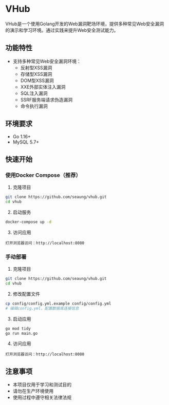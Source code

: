 # VHub

VHub是一个使用Golang开发的Web漏洞靶场环境，提供多种常见Web安全漏洞的演示和学习环境。通过实践来提升Web安全测试能力。

## 功能特性

- 支持多种常见Web安全漏洞环境：
  - 反射型XSS漏洞
  - 存储型XSS漏洞
  - DOM型XSS漏洞
  - XXE外部实体注入漏洞
  - SQL注入漏洞
  - SSRF服务端请求伪造漏洞
  - 命令执行漏洞

## 环境要求

- Go 1.16+
- MySQL 5.7+

## 快速开始

### 使用Docker Compose（推荐）

1. 克隆项目
```bash
git clone https://github.com/seaung/vhub.git
cd vhub
```

2. 启动服务
```bash
docker-compose up -d
```

3. 访问应用
```
打开浏览器访问：http://localhost:8080
```

### 手动部署

1. 克隆项目
```bash
git clone https://github.com/seaung/vhub.git
cd vhub
```

2. 修改配置文件
```bash
cp config/config.yml.example config/config.yml
# 编辑config.yml，配置数据库连接信息
```

3. 启动应用
```bash
go mod tidy
go run main.go
```

4. 访问应用
```
打开浏览器访问：http://localhost:8080
```

## 注意事项

- 本项目仅用于学习和测试目的
- 请勿在生产环境使用
- 使用过程中遵守相关法律法规
